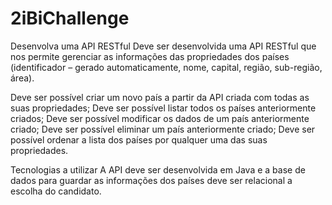 # 2iBiChallenge

Desenvolva uma API RESTful
Deve ser desenvolvida uma API RESTful que nos permite gerenciar as informações das propriedades dos países (identificador – gerado automaticamente, nome, capital, região, sub-região, área).

Deve ser possível criar um novo país a partir da API criada com todas as suas propriedades;
Deve ser possível listar todos os países anteriormente criados;
Deve ser possível modificar os dados de um país anteriormente criado;
Deve ser possível eliminar um país anteriormente criado;
Deve ser possível ordenar a lista dos países por qualquer uma das suas propriedades.

Tecnologias a utilizar
A API deve ser desenvolvida em Java e a base de dados para guardar as informações dos países deve ser relacional a escolha do candidato.
